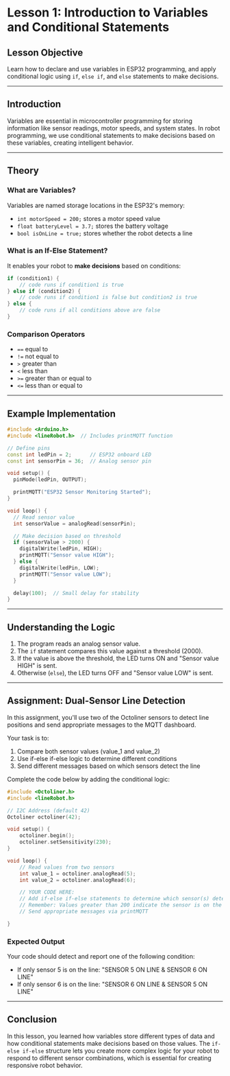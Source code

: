 # **Lesson 1: Introduction to Variables and Conditional Statements**

## **Lesson Objective**

Learn how to declare and use variables in ESP32 programming, and apply conditional logic using `if`, `else if`, and `else` statements to make decisions.

---

## **Introduction**

Variables are essential in microcontroller programming for storing information like sensor readings, motor speeds, and system states. In robot programming, we use conditional statements to make decisions based on these variables, creating intelligent behavior.

---

## **Theory**

### **What are Variables?**

Variables are named storage locations in the ESP32's memory:

- `int motorSpeed = 200;` stores a motor speed value
- `float batteryLevel = 3.7;` stores the battery voltage
- `bool isOnLine = true;` stores whether the robot detects a line

### **What is an If-Else Statement?**

It enables your robot to **make decisions** based on conditions:

```cpp
if (condition1) {
    // code runs if condition1 is true
} else if (condition2) {
    // code runs if condition1 is false but condition2 is true
} else {
    // code runs if all conditions above are false
}
```

### **Comparison Operators**

- `==` equal to
- `!=` not equal to
- `>` greater than
- `<` less than
- `>=` greater than or equal to
- `<=` less than or equal to

---

## **Example Implementation**

```cpp
#include <Arduino.h>
#include <lineRobot.h>  // Includes printMQTT function

// Define pins
const int ledPin = 2;      // ESP32 onboard LED
const int sensorPin = 36;  // Analog sensor pin

void setup() {
  pinMode(ledPin, OUTPUT);

  printMQTT("ESP32 Sensor Monitoring Started");
}

void loop() {
  // Read sensor value
  int sensorValue = analogRead(sensorPin);

  // Make decision based on threshold
  if (sensorValue > 2000) {
    digitalWrite(ledPin, HIGH);
    printMQTT("Sensor value HIGH");
  } else {
    digitalWrite(ledPin, LOW);
    printMQTT("Sensor value LOW");
  }

  delay(100);  // Small delay for stability
}
```

---

## **Understanding the Logic**

1. The program reads an analog sensor value.
2. The `if` statement compares this value against a threshold (2000).
3. If the value is above the threshold, the LED turns ON and "Sensor value HIGH" is sent.
4. Otherwise (`else`), the LED turns OFF and "Sensor value LOW" is sent.

---

## **Assignment: Dual-Sensor Line Detection**

In this assignment, you'll use two of the Octoliner sensors to detect line positions and send appropriate messages to the MQTT dashboard.

Your task is to:

1. Compare both sensor values (value_1 and value_2)
2. Use if-else if-else logic to determine different conditions
3. Send different messages based on which sensors detect the line

Complete the code below by adding the conditional logic:

```cpp
#include <Octoliner.h>
#include <lineRobot.h>

// I2C Address (default 42)
Octoliner octoliner(42);

void setup() {
    octoliner.begin();
    octoliner.setSensitivity(230);
}

void loop() {
    // Read values from two sensors
    int value_1 = octoliner.analogRead(5);
    int value_2 = octoliner.analogRead(6);

    // YOUR CODE HERE:
    // Add if-else if-else statements to determine which sensor(s) detect the line
    // Remember: Values greater than 200 indicate the sensor is on the line
    // Send appropriate messages via printMQTT

}
```

### Expected Output

Your code should detect and report one of the following condition:

- If only sensor 5 is on the line: "SENSOR 5 ON LINE & SENSOR 6 ON LINE"
- If only sensor 6 is on the line: "SENSOR 6 ON LINE & SENSOR 5 ON LINE"

---

## **Conclusion**

In this lesson, you learned how variables store different types of data and how conditional statements make decisions based on those values. The `if-else if-else` structure lets you create more complex logic for your robot to respond to different sensor combinations, which is essential for creating responsive robot behavior.

